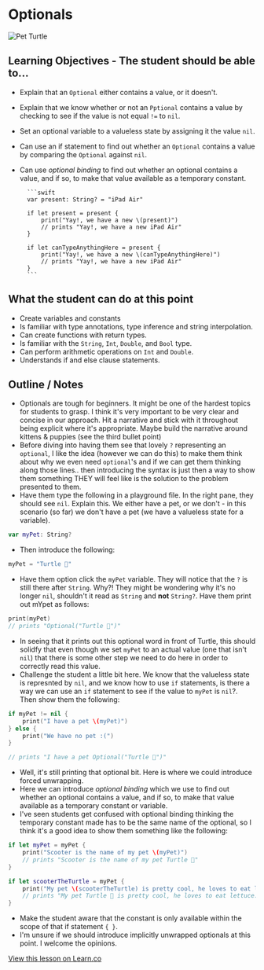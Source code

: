 # Optionals

![Pet Turtle](http://i.imgur.com/CEI0v.gif)

## Learning Objectives - The student should be able to...

* Explain that an `Optional` either contains a value, or it doesn't.
* Explain that we know whether or not an `Pptional` contains a value by checking to see if the value is not equal `!=` to `nil`.
* Set an optional variable to a valueless state by assigning it the value `nil`.
* Can use an if statement to find out whether an `Optional` contains a value by comparing the `Optional` against `nil`.
* Can use *optional binding* to find out whether an optional contains a value, and if so, to make that value available as a temporary constant.

        ```swift
        var present: String? = "iPad Air"

        if let present = present {
            print("Yay!, we have a new \(present)")
            // prints "Yay!, we have a new iPad Air"
        }

        if let canTypeAnythingHere = present {
            print("Yay!, we have a new \(canTypeAnythingHere)")
            // prints "Yay!, we have a new iPad Air"
        }
        ```

## What the student can do at this point 

* Create variables and constants
* Is familiar with type annotations, type inference and string interpolation.
* Can create functions with return types.
* Is familiar with the `String`, `Int`, `Double`, and `Bool` type.
* Can perform arithmetic operations on `Int` and `Double`.
* Understands if and else clause statements.


## Outline / Notes

*  Optionals are tough for beginners. It might be one of the hardest topics for students to grasp. I think it's very important to be very clear and concise in our approach. Hit a narrative and stick with it throughout being explicit where it's appropriate. Maybe build the narrative around kittens & puppies (see the third bullet point)
* Before diving into having them see that lovely `?` representing an `optional`, I like the idea (however we can do this) to make them think about why we even need `optional`'s and if we can get them thinking along those lines.. then introducing the syntax is just then a way to show them something THEY will feel like is the solution to the problem presented to them.
* Have them type the following in a playground file. In the right pane, they should see `nil`. Explain this. We either have a pet, or we don't - in this scenario (so far) we don't have a pet (we have a valueless state for a variable).

```swift
var myPet: String?
```
* Then introduce the following: 

```swift
myPet = "Turtle 🐢"
```
* Have them option click the `myPet` variable. They will notice that the `?` is still there after `String`. Why?! They might be wondering why it's no longer `nil`, shouldn't it read as `String` and **not** `String?`.  Have them print out mYpet as follows:

```swift
print(myPet)
// prints "Optional("Turtle 🐢")"
```
* In seeing that it prints out this optional word in front of Turtle, this should solidfy that even though we set `myPet` to an actual value (one that isn't `nil`) that there is some other step we need to do here in order to correctly read this value.
* Challenge the student a little bit here. We know that the valueless state is represnted by `nil`, and we know how to use `if` statements, is there a way we can use an `if` statement to see if the value to `myPet` is `nil`?. Then show them the following:

```swift
if myPet != nil {
    print("I have a pet \(myPet)")
} else {
    print("We have no pet :(")
}

// prints "I have a pet Optional("Turtle 🐢")"
```

* Well, it's still printing that optional bit. Here is where we could introduce forced unwrapping.
* Here we can introduce *optional binding* which we use to find out whether an optional contains a value, and if so, to make that value available as a temporary constant or variable.
* I've seen students get confused with optional binding thinking the temporary constant made has to be the same name of the optional, so I think it's a good idea to show them something like the following:

```swift
if let myPet = myPet {
    print("Scooter is the name of my pet \(myPet)")
    // prints "Scooter is the name of my pet Turtle 🐢"
}

if let scooterTheTurtle = myPet {
    print("My pet \(scooterTheTurtle) is pretty cool, he loves to eat lettuce.")
    // prints "My pet Turtle 🐢 is pretty cool, he loves to eat lettuce."
}
```

* Make the student aware that the constant is only available within the scope of that if statement `{ }`.
* I'm unsure if we should introduce implicitly unwrapped optionals at this point. I welcome the opinions.

<a href='https://learn.co/lessons/Optionals' data-visibility='hidden'>View this lesson on Learn.co</a>
